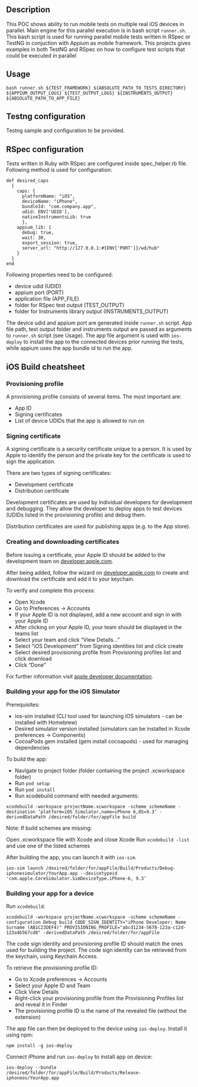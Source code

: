 ## Description

This POC shows ability to run mobile tests on multiple real iOS devices in parallel. Main engine for this parallel execution is in bash script `runner.sh`. This bash script is used for running parallel mobile tests written in RSpec or TestNG in conjuction with Appium as mobile framework. This projects gives examples in both TestNG and RSpec on how to configure test scripts that could be executed in parallel


## Usage

```
bash runner.sh ${TEST_FRAMEWORK} ${ABSOLUTE_PATH_TO_TESTS_DIRECTORY} ${APPIUM_OUTPUT_LOGS} ${TEST_OUTPUT_LOGS} ${INSTRUMENTS_OUTPUT} ${ABSOLUTE_PATH_TO_APP_FILE}
```

## Testng configuration

Testng sample and configuration to be provided.

## RSpec configuration

Tests written in Ruby with RSpec are configured inside spec_helper.rb file. Following method is used for configuration:

```
def desired_caps
  {
    caps: {
      platformName: "iOS",
      deviceName: "iPhone",
      bundleId: "com.company.app",
      udid: ENV['UDID'],
      nativeInstrumentsLib: true
      },
    appium_lib: {
      debug: true,
      wait: 30,
      export_session: true,
      server_url: "http://127.0.0.1:#{ENV['PORT']}/wd/hub"
    }
  }
end
```

Following properties need to be configured:
- device udid (UDID)
- appium port (PORT)
- application file (APP_FILE)
- folder for RSpec test output (TEST_OUTPUT)
- folder for Instruments library output (INSTRUMENTS_OUTPUT)

The device udid and appium port are generated inside `runner.sh` script. App file path, test output folder and instruments output are passed as arguments to `runner.sh` script (see Usage). The app file argument is used with `ios-deploy` to install the app to the connected devices prior running the tests, while appium uses the app bundle id to run the app.



## iOS Build cheatsheet


### Provisioning profile

A provisioning profile consists of several items. The most important are:

* App ID
* Signing certificates
* List of device UDIDs that the app is allowed to run on

### Signing certificate

A signing certificate is a security certificate unique to a person. It is used by Apple to identify the person and the private key for the certificate is used to sign the application.

There are two types of signing certificates:

* Development certificate
* Distribution certificate

Development certificates are used by individual developers for development and debugging. They allow the developer to deploy apps to test devices (UDIDs listed in the provisioning profile) and debug them.

Distribution certificates are used for publishing apps (e.g. to the App store).

### Creating and downloading certificates

Before issuing a certificate, your Apple ID should be added to the development team on [developer.apple.com]().

After being added, follow the wizard on [developer.apple.com]() to create and download the certificate and add it to your keychain.

To verify and complete this process:

* Open Xcode
* Go to Preferences -> Accounts
* If your Apple ID is not displayed, add a new account and sign in with your Apple ID
* After clicking on your Apple ID, your team should be displayed in the teams list
* Select your team and click “View Details…”
* Select “iOS Development” from Signing identities list and click create
* Select desired provisioning profile from Provisioning profiles list and click download
* Click “Done”

For further information visit [apple developer documentation]().

### Building your app for the iOS Simulator

Prerequisites:

* ios-sim installed (CLI tool used for launching iOS simulators - can be installed with Homebrew)
* Desired simulator version installed (simulators can be installed in Xcode preferences -> Components)
* CocoaPods gem installed (gem install cocoapods) - used for managing dependencies

To build the app:

* Navigate to project folder (folder containing the project .xcworkspace folder)
* Run `pod setup`
* Run `pod install`
* Run xcodebuild command with needed arguments:

```
xcodebuild -workspace projectName.xcworkspace -scheme schemeName -destination ‘platform=iOS Simulator,name=iPhone 6,OS=9.3’ -derivedDataPath /desired/folder/for/appFile build
```

Note: If build schemes are missing:

Open .xcworkspace file with Xcode and close Xcode
Run `xcodebuild -list` and use one of the listed schemes

After building the app, you can launch it with `ios-sim`.

```
ios-sim launch /desired/folder/for/appFile/Build/Products/Debug-iphonesimulator/YourApp.app --devicetypeid 'com.apple.CoreSimulator.SimDeviceType.iPhone-6, 9.3’
```

### Building your app for a device

Run `xcodebuild`:

```
xcodebuild -workspace projectName.xcworkspace -scheme schemeName -configuration Debug build CODE_SIGN_IDENTITY="iPhone Developer: Name Surname (AB1C23DEF4)" PROVISIONING_PROFILE="abcd1234-5678-123a-c12d-123a4b567cd8" -derivedDataPath /desired/folder/for/appFile
```
The code sign identity and provisioning profile ID should match the ones used for building the project. The code sign identity can be retrieved from the keychain, using Keychain Access.

To retrieve the provisioning profile ID:

* Go to Xcode preferences -> Accounts
* Select your Apple ID and Team
* Click View Details
* Right-click your provisioning profile from the Provisioning Profiles list and reveal it in Finder
* The provisioning profile ID is the name of the revealed file (without the extension)

The app file can then be deployed to the device using `ios-deploy`. Install it using npm:

`npm install -g ios-deploy`

Connect iPhone and run `ios-deploy` to install app on device:

```
ios-deploy --bundle /desired/folder/for/appFile/Build/Products/Release-iphoneos/YourApp.app
```
